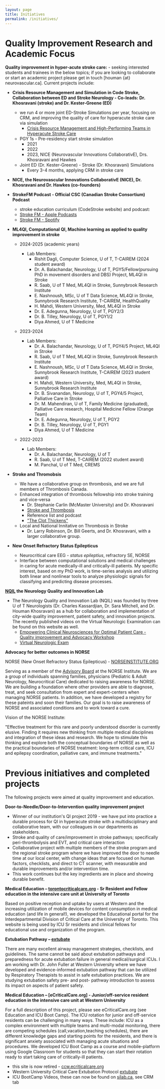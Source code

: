 ```yaml
---
layout: page
title: Initiatives
permalink: /initiatives/
---
```


# Quality Improvement Research and Academic Focus

**Quality improvement in hyper-acute stroke care:** - seeking interested students and trainees in the below topics; if you are looking to collaborate or start an academic project please get in touch [houman {at} neurovascular.ca]. Current projects include:
* **Crisis Resource Management and Simulation in Code Stroke, Collaboration between ED and Stroke Neurology - Co-leads: Dr. Khosravani (stroke) and Dr. Kester-Greene (ED)**
    * we run 4 or more joint ED-Stroke Simulations per year, focusing on CRM, and improving the quality of care for hyperacute stroke care via simulation
        * [Crisis Resource Management and High-Performing Teams in Hyperacute Stroke Care](https://dx.doi.org/10.1007/s12028-020-01057-4)
    * PGY 1s - Pre-residency start stroke simulation
        * 2021
        * 2022
        * 2023, NICE (Neurovascular Innovations CollaborativE), Drs. Khosravani and Hawkes
    * Joint ED (Dr. Kester-Greene) - Stroke (Dr. Khosravani) Simulations
        * Every 3-4 months, applying CRM in stroke care
* **NICE, the Neurovascular Innovations CollaborativE (NICE), Dr. Khosravani and Dr. Hawkes (co-founders)**
* **StrokeFM Podcast - Official CSC (Canadian Stroke Consortium) Podcast**
    * stroke education curriculum (CodeStroke website) and podcast:
    * [Stroke FM - Apple Podcasts](https://podcasts.apple.com/ca/podcast/stroke-fm/id1507174650)
    * [Stroke FM - Spotify](https://open.spotify.com/show/68E5WtnyWRHnLizKIKJDw8)
* **ML4QI, Computational QI, Machine learning as applied to quality improvement in stroke**
    * 2024-2025 (academic years)
        * Lab Members:
            * Rishit Dagli, Computer Science, U of T, T-CAIREM (2024 student award)
            * Dr. A. Balachandar, Neurology, U of T, PGY5/Fellow(pursuing PhD in movement disorders and DBS) Project, ML4QI in Stroke
            * R. Saab, U of T Med, ML4QI in Stroke, Sunnybrook Research Institute
            * E. Nashnoush, MSc, U of T Data Science, ML4QI in Stroke, Sunnybrook Research Institute, T-CAIREM, HealthQuality
            * H. Mahdi, Western University, Med, ML4QI in Stroke
            * Dr. E. Adegunna, Neurology, U of T, PGY2/3
            * Dr. B. Tilley, Neurology, U of T, PGY1/2
            * Diya Ahmed, U of T Medicine

    * 2023-2024
        * Lab Members:
            * Dr. A. Balachandar, Neurology, U of T, PGY4/5 Project, ML4QI in Stroke
            * R. Saab, U of T Med, ML4QI in Stroke, Sunnybrook Research Institute
            * E. Nashnoush, MSc, U of T Data Science, ML4QI in Stroke, Sunnybrook Research Institute, T-CAIREM (2023 student award)
            * H. Mahdi, Western University, Med, ML4QI in Stroke, Sunnybrook Research Institute
            * Dr. B. Sivanandan, Neurology, U of T, PGY4/5 Project, Palliative Care in Stroke
            * Dr. M. Mahendiran, U of T, Family Medicine (graduated), Palliative Care research, Hospital Medicine Fellow (Orange Team)
            * Dr. E. Adegunna, Neurology, U of T, PGY2
            * Dr. B. Tilley, Neurology, U of T, PGY1
            * Diya Ahmed, U of T Medicine

    * 2022-2023
        * Lab Members:
            * Dr. A. Balachandar, Neurology, U of T
            * R. Saab, U of T Med, T-CAIREM (2022 student award)
            * M. Panchal, U of T Med, CREMS
            
* **Stroke and Thromobsis**
    * We have a collaborative group on thrombosis, and we are full members of Thrombosis Canada.
    * Enhanced integration of thrombosis fellowship into stroke training and vice-versa
        * Dr. Stephanie Carlin (McMaster University) and Dr. Khosravani
        * [Stroke and Thrombosis](https://sites.google.com/strokeandthrombosis.org/theclotthickens/home/)
        * Reference list and podcast
        * ["The Clot Thickens"](https://pubmed.ncbi.nlm.nih.gov/34232455/)
    * Local and National Innitative on Thrombosis in Stroke
        * Dr. Larry Robinson, Dr. Bill Geerts, and Dr. Khosravani, with a larger collaborative group.

* **New Onset Refractory Status Epilepticus**
    
    * Neurocritical care EEG - *status epileptius*, refractory SE, NORSE
    * Interface between computational solutions and medical challenges in caring for acute medically-ill and critically-ill patients. My specific interest, based on my PhD work, is time-series analysis and utilizing both linear and nonlinear tools to analyze physiologic signals for classifying and predicting disease processes.

**[NQIL](https://sites.google.com/nqil.ca/nqil/?pli=1) the Neurology Quality and Innovation Lab**

* The Neurology Quality and Innovation Lab (NQIL) was founded by three U of T Neurologists (Dr. Charles Kassardjian, Dr. Sara Mitchell, and Dr. Houman Khosravani) as a hub for collaboration and implementation of city-wide quality improvement, patient safety, and innovation projects. The recently published videos on the Virtual Neurologic Examination can be found on this website as well.
    * [Empowering Clinical Neurosciences for Optimal Patient Care - Quality improvement and Advocacy Workshop](https://www.eventscribe.net/2023/cnsfcongress/fsPopup.asp?Mode=sessionInfo&PresentationID=1257771)
    * [Virtual Neurologic Exam](https://www.ncbi.nlm.nih.gov/pmc/articles/PMC7347716/)

**Advocacy for better outcomes in NORSE**

NORSE (New Onset Refractory Status Epilepticus) - [NORSEINSTITUTE.ORG](https://norseinstitute.org)

Serving as a member of the [Advisory Board](https://www.norseinstitute.org/medical-advisory-board/) at the NORSE Institute. We are a group of individuals spanning families, physicians (Pediatric & Adult Neurology, Neurocritical Care) dedicated to raising awareness for NORSE. We are building a foundation where other providers are able to diagnose, treat, and seek consultation from expert and expert-centers when managing NORSE patients. In addition, we have developed a registry for these pateints and soon their families. Our goal is to raise awareness of NORSE and associated conditions and to work toward a cure.

Vision of the NORSE Institute:

"Effective treatment for this rare and poorly understood disorder is currently elusive. Finding it requires new thinking from multiple medical disciplines and integration of these ideas and research. We hope to stimulate this thinking and explore both the conceptual boundaries of NORSE as well as the practical boundaries of NORSE treatment: long-term critical care, ICU and epilepsy coordination, palliative care, and immune treatments."

# Previous initiatives and completed projects

The following projects were aimed at quality improvement and education.

**Door-to-Needle/Door-to-Intervention quality improvement project**
   * Winner of our institution's QI project 2019 - we have put into practice a durable process for QI in hyperacute stroke with a multidisciplinary and collaborative team, with our colleagues in our departments as stakeholders.
   * Stroke and quality of care/improvement in stroke pathways; specifically peri-thrombolysis and EVT, and critical care interaction
   * Collaborative project with multiple members of the stroke program and the regional stroke program where we have improved the door to needle time at our local center, with change ideas that are focused on human factors, checklists, and direct to CT scanner, with measurable and durable improvements and/or intervention time.
   * This work continues but the key ingredients are in place and showing durable benefit.

**Medical Education – [torontocriticalcare.org](http://www.torontocriticalcare.org/) - Sr Resident and Fellow education in the intensive care unit at University of Toronto**

Based on positive reception and uptake by users at Western and the increasing utilization of mobile devices for content consumption in medical education (and life in general!), we developed the Educational portal for the Interdepartmental Division of Critical Care at the University of Toronto. This website is being used by ICU Sr residents and clinical fellows for educational use and organization of the program.

**Extubation Pathway – [extubate](http://extubate.ecriticalcare.org/)**

There are many excellent airway management strategies, checklists, and guidelines. The same cannot be said about extubation pathways and preparedness for acute extubation failure in general medical/surgical ICUs. I am working with Dr. John Fuller at Western University where we have developed and evidence-informed extubation pathway that can be utilized by Respiratory Therapists to assist in safe extubation practices. We are studying extubation safety pre- and post- pathway introduction to assess its impact on aspects of patient safety.

**Medical Education – [eCriticalCare.org] - Junior/off-service resident education in the intensive care unit at Western University**

For a full description of this project, please see eCriticalCare.org (see Education and ICU Boot Camp).
The ICU rotation for junior and off-service residents can be challenging in many ways. These include: ICU as a complex environment with multiple teams and multi-modal monitoring, there are competing schedules (call,vacation,teaching schedules), there are different knowledge gaps and starting points for the residents, and there is significant anxiety associated with managing acute situations and procedures.
We developed ICU Boot Camp as a course and mobile-platform using Google Classroom for students so that they can start their rotation ready to start taking care of critically-ill patients.
* this site is now retired - [ccw.ecriticalcare.org](http://ccw.ecriticalcare.org/)
* Western University Critical Care Extubation Protocol [extubate](http://extubate.ecriticalcare.org/)
* ICU BootCamp Videos, these can now be found on [silab.ca](https://sites.google.com/ncrit.org/silab/), see CRM tab